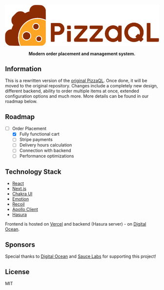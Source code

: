 <div style="display: flex; flex-direction: column; align-items: center;">
	<img src="public/images/pizzaql.svg" alt="Logo"/>
	<br/>
	<b>Modern order placement and management system.</b>
</div>

## Information

This is a rewritten version of the [original PizzaQL](https://github.com/pizzaql/pizzaql/). Once done, it will be moved to the original repository. Changes include a completely new design, different backend, ability to order multiple items at once, extended configuration options and much more. More details can be found in our roadmap below.

## Roadmap

- [ ] Order Placement
  - [x] Fully functional cart
  - [ ] Stripe payments
  - [ ] Delivery hours calculation
  - [ ] Connection with backend
  - [ ] Performance optimizations

## Technology Stack

- [React](https://reactjs.org/)
- [Next.js](https://nextjs.org/)
- [Chakra UI](https://next.chakra-ui.com/)
- [Emotion](https://emotion.sh/)
- [Recoil](https://recoiljs.org/)
- [Apollo Client](https://www.apollographql.com/docs/react/)
- [Hasura](https://hasura.io/)

Frontend is hosted on [Vercel](https://vercel.com/) and backend (Hasura server) - on [Digital Ocean](https://www.digitalocean.com/).

## Sponsors

Special thanks to [Digital Ocean](https://www.digitalocean.com/) and [Sauce Labs](https://saucelabs.com/) for supporting this project!

## License

MIT
